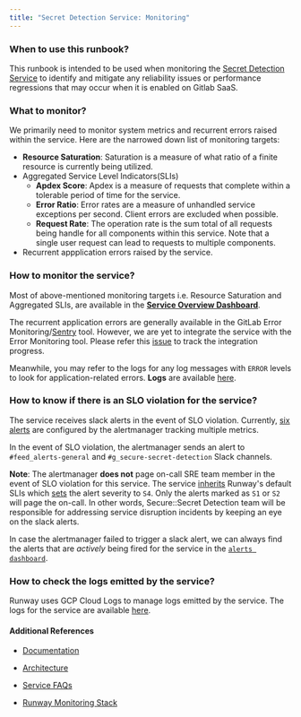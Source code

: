 ```yaml
---
title: "Secret Detection Service: Monitoring"
---
```


### When to use this runbook?

This runbook is intended to be used when monitoring the [Secret Detection Service](../../../../../../engineering/architecture/design-documents/secret_detection/#phase-2---standalone-secret-detection-service) to identify and mitigate any reliability issues or performance regressions that may occur when it is enabled on Gitlab SaaS.

### What to monitor?

We primarily need to monitor system metrics and recurrent errors raised within the service. Here are the narrowed down list of monitoring targets:

* **Resource Saturation**: Saturation is a measure of what ratio of a finite resource is currently being utilized.
* Aggregated Service Level Indicators(SLIs)
  * **Apdex Score**: Apdex is a measure of requests that complete within a tolerable period of time for the service.
  * **Error Ratio**: Error rates are a measure of unhandled service exceptions per second. Client errors are excluded when possible.
  * **Request Rate**: The operation rate is the sum total of all requests being handle for all components within this service. Note that a single user request can lead to requests to multiple components.
* Recurrent appplication errors raised by the service.

### How to monitor the service?

Most of above-mentioned monitoring targets i.e. Resource Saturation and Aggregated SLIs, are available in the [**Service Overview Dashboard**](https://dashboards.gitlab.net/d/secret-detection-main/secret-detection3a-overview?orgId=1).

The recurrent application errors are generally available in the GitLab Error Monitoring/[Sentry](https://new-sentry.gitlab.net/organizations/gitlab) tool. However, we are yet to integrate the service with the Error Monitoring tool. Please refer this [issue](https://gitlab.com/gitlab-org/gitlab/-/issues/499067) to track the integration progress. 

Meanwhile, you may refer to the logs for any log messages with `ERROR` levels to look for application-related errors. **Logs** are available [here](https://console.cloud.google.com/run/detail/us-east1/secret-detection/logs?project=gitlab-runway-production).

### How to know if there is an SLO violation for the service?

The service receives slack alerts in the event of SLO violation. Currently, [six alerts](https://dashboards.gitlab.net/alerting/list?search=secret-detection) are configured by the alertmanager tracking multiple metrics.

In the event of SLO violation, the alertmanager sends an alert to `#feed_alerts-general` and `#g_secure-secret-detection` Slack channels.

**Note**: The alertmanager **does not** page on-call SRE team member in the event of SLO violation for this service. The service [inherits](https://gitlab.com/gitlab-com/runbooks/-/blob/0df5f62959e813330c572465b20879b07b886f46/metrics-catalog/services/secret-detection.jsonnet#L6-10) Runway's default SLIs which [sets](https://gitlab.com/gitlab-com/runbooks/-/blob/master/libsonnet/service-archetypes/runway-archetype.libsonnet#L18) the alert severity to `S4`. Only the alerts marked as `S1` or `S2` will page the on-call. In other words, Secure::Secret Detection team will be responsible for addressing service disruption incidents by keeping an eye on the slack alerts.

In case the alertmanager failed to trigger a slack alert, we can always find the alerts that are _actively_ being fired for the service in the [`alerts dashboard`](https://alerts.gitlab.net/#/alerts?silenced=false&inhibited=false&active=true&filter=%7Btype%3D%22secret-detection%22%7D).

### How to check the logs emitted by the service?

Runway uses GCP Cloud Logs to manage logs emitted by the service. The logs for the service are available [here](https://console.cloud.google.com/run/detail/us-east1/secret-detection/logs?project=gitlab-runway-production).

#### Additional References

* [Documentation](https://gitlab.com/gitlab-org/security-products/secret-detection/secret-detection-service/-/blob/main/README.md?ref_type=heads)

* [Architecture](../../../../../../engineering/architecture/design-documents/secret_detection/decisions/004_secret_detection_scanner_service.md)

* [Service FAQs](./secret-detection-svc-faqs.md)

* [Runway Monitoring Stack](https://docs.runway.gitlab.com/reference/observability/)
